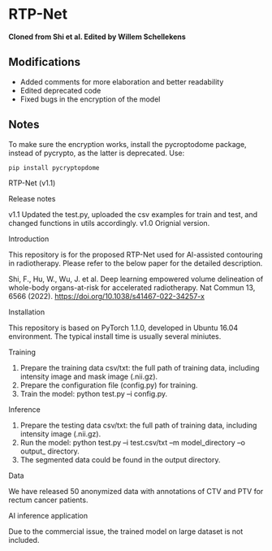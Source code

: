 # RTP-Net
**Cloned from Shi et al. Edited by Willem Schellekens**

## Modifications
- Added comments for more elaboration and better readability
- Edited deprecated code
- Fixed bugs in the encryption of the model

## Notes
To make sure the encryption works, install the pycroptodome package, instead of pycrypto, as the latter is deprecated. Use:
```
pip install pycryptopdome
```



RTP-Net (v1.1)

Release notes

v1.1 Updated the test.py, uploaded the csv examples for train and test, and changed functions in utils accordingly. 
v1.0 Orignial version.

Introduction

This repository is for the proposed RTP-Net used for AI-assisted contouring in radiotherapy. Please refer to the below paper for the detailed description. 

Shi, F., Hu, W., Wu, J. et al. Deep learning empowered volume delineation of whole-body organs-at-risk for accelerated radiotherapy. Nat Commun 13, 6566 (2022). https://doi.org/10.1038/s41467-022-34257-x

Installation

This repository is based on PyTorch 1.1.0, developed in Ubuntu 16.04 environment. The typical install time is usually several miniutes. 

Training

1.	Prepare the training data csv/txt: the full path of training data, including intensity image and mask image (.nii.gz).
2.	Prepare the configuration file (config.py) for training.
3.	Train the model: python test.py –i config.py.

Inference

1.	Prepare the testing data csv/txt: the full path of training data, including intensity image (.nii.gz).
2.	Run the model: python test.py –i test.csv/txt –m model_directory –o output_ directory.
3.	The segmented data could be found in the output directory.

Data 

We have released 50 anonymized data with annotations of CTV and PTV for rectum cancer patients.

AI inference application

Due to the commercial issue, the trained model on large dataset is not included.
